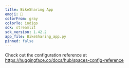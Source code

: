```yaml
---
title: BikeSharing App
emoji: 🏃
colorFrom: gray
colorTo: indigo
sdk: streamlit
sdk_version: 1.42.2
app_file: BikeSharing_app.py
pinned: false
---
```


Check out the configuration reference at https://huggingface.co/docs/hub/spaces-config-reference
